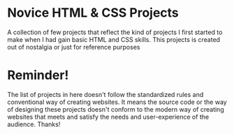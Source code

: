 # Novice HTML & CSS Projects
A collection of few projects that reflect the kind of projects I first started to make when I had gain basic HTML and CSS skills. This projects is created out of nostalgia or just for reference purposes
# Reminder!
The list of projects in here doesn't follow the standardized rules and conventional way of creating websites. It means the source code or the way of designing these projects doesn't conform to the modern way of creating websites that meets and satisfy the needs and user-experience of the audience. Thanks!
